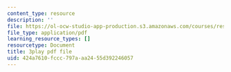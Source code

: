 ```yaml
---
content_type: resource
description: ''
file: https://ol-ocw-studio-app-production.s3.amazonaws.com/courses/res-18-005-highlights-of-calculus-spring-2010/424a7610fccc797aaa2455d392246057_UcWsDwg1XwM.pdf
file_type: application/pdf
learning_resource_types: []
resourcetype: Document
title: 3play pdf file
uid: 424a7610-fccc-797a-aa24-55d392246057
---
```

